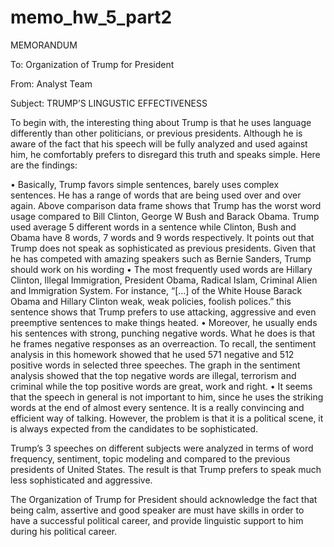 # memo_hw_5_part2

MEMORANDUM

To: Organization of Trump for President

From: Analyst Team

Subject: TRUMP’S LINGUSTIC EFFECTIVENESS 

To begin with, the interesting thing about Trump is that he uses language differently than other politicians, or previous presidents. Although he is aware of the fact that his speech will be fully analyzed and used against him, he comfortably prefers to disregard this truth and speaks simple. Here are the findings: 

•	Basically, Trump favors simple sentences, barely uses complex sentences. He has a range of words that are being used over and over again. Above comparison data frame shows that Trump has the worst word usage compared to Bill Clinton, George W Bush and Barack Obama. Trump used average 5 different words in a sentence while Clinton, Bush and Obama have 8 words, 7 words and 9 words respectively. It points out that Trump does not speak as sophisticated as previous presidents. Given that he has competed with amazing speakers such as Bernie Sanders, Trump should work on his wording
•	The most frequently used words are Hillary Clinton, Illegal Immigration, President Obama, Radical Islam, Criminal Alien and Immigration System. For instance, “[…] of the White House Barack Obama and Hillary Clinton weak, weak policies, foolish polices.” this sentence shows that Trump prefers to use attacking, aggressive and even preemptive sentences to make things heated. 
•	Moreover, he usually ends his sentences with strong, punching negative words. What he does is that he frames negative responses as an overreaction. To recall, the sentiment analysis in this homework showed that he used 571 negative and 512 positive words in selected three speeches. The graph in the sentiment analysis showed that the top negative words are illegal, terrorism and criminal while the top positive words are great, work and right. 
•	It seems that the speech in general is not important to him, since he uses the striking words at the end of almost every sentence. It is a really convincing and efficient way of talking. However, the problem is that it is a political scene, it is always expected from the candidates to be sophisticated.  

Trump’s 3 speeches on different subjects were analyzed in terms of word frequency, sentiment, topic modeling and compared to the previous presidents of United States. The result is that Trump prefers to speak much less sophisticated and aggressive. 

The Organization of Trump for President should acknowledge the fact that being calm, assertive and good speaker are must have skills in order to have a successful political career, and provide linguistic support to him during his political career. 

